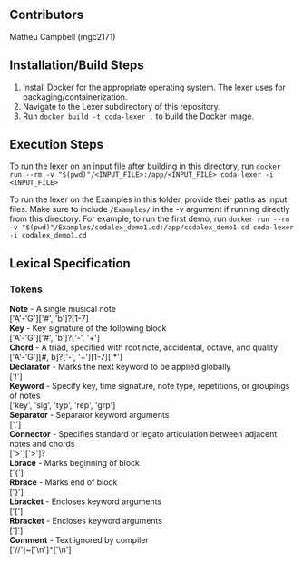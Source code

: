 ## Contributors
Matheu Campbell (mgc2171)

## Installation/Build Steps
1. Install Docker for the appropriate operating system.
   The lexer uses for packaging/containerization.
2. Navigate to the Lexer subdirectory of this repository.
3. Run `docker build -t coda-lexer .` to build the Docker image.

## Execution Steps
To run the lexer on an input file after building in this directory, run
`docker run --rm -v "$(pwd)"/<INPUT_FILE>:/app/<INPUT_FILE> coda-lexer -i <INPUT_FILE>`

To run the lexer on the Examples in this folder, provide their paths as input files. Make sure to include `/Examples/` in the -v argument if running directly from this directory. For example, to run the first demo, run `docker run --rm -v "$(pwd)"/Examples/codalex_demo1.cd:/app/codalex_demo1.cd coda-lexer -i codalex_demo1.cd`

## Lexical Specification
### Tokens
**Note** - A single musical note \
['A'-'G']['#', 'b']?[1-7] \
**Key** - Key signature of the following block \
['A'-'G']['#', 'b']?['-', '+'] \
**Chord** - A triad, specified with root note, accidental, octave, and quality\
['A'-'G'][#, b]?['-', '+'][1-7]['\*'] \
**Declarator** - Marks the next keyword to be applied globally \
['!'] \
**Keyword** - Specify key, time signature, note type, repetitions, or groupings of notes \
['key', 'sig', 'typ', 'rep', 'grp'] \
**Separator** - Separator keyword arguments \
[','] \
**Connector** - Specifies standard or legato articulation between adjacent notes and chords \
['>']['>']? \
**Lbrace** - Marks beginning of block \
['{'] \
**Rbrace** - Marks end of block \
['}'] \
**Lbracket** - Encloses keyword arguments \
['['] \
**Rbracket** - Encloses keyword arguments \
[']'] \
**Comment** - Text ignored by compiler \
['//']~['\n']\*['\n']